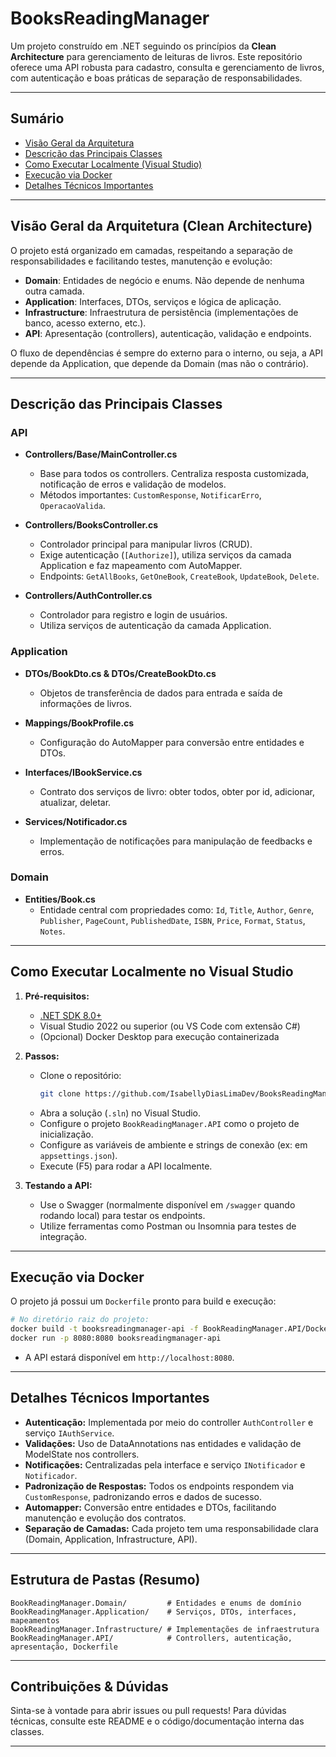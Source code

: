 # BooksReadingManager

Um projeto construído em .NET seguindo os princípios da **Clean Architecture** para gerenciamento de leituras de livros. Este repositório oferece uma API robusta para cadastro, consulta e gerenciamento de livros, com autenticação e boas práticas de separação de responsabilidades.

---

## Sumário

- [Visão Geral da Arquitetura](#visão-geral-da-arquitetura-clean-architecture)
- [Descrição das Principais Classes](#descrição-das-principais-classes)
- [Como Executar Localmente (Visual Studio)](#como-executar-localmente-no-visual-studio)
- [Execução via Docker](#execução-via-docker)
- [Detalhes Técnicos Importantes](#detalhes-técnicos-importantes)

---

## Visão Geral da Arquitetura (Clean Architecture)

O projeto está organizado em camadas, respeitando a separação de responsabilidades e facilitando testes, manutenção e evolução:

- **Domain**: Entidades de negócio e enums. Não depende de nenhuma outra camada.
- **Application**: Interfaces, DTOs, serviços e lógica de aplicação.
- **Infrastructure**: Infraestrutura de persistência (implementações de banco, acesso externo, etc.).
- **API**: Apresentação (controllers), autenticação, validação e endpoints.

O fluxo de dependências é sempre do externo para o interno, ou seja, a API depende da Application, que depende da Domain (mas não o contrário).

---

## Descrição das Principais Classes

### API

- **Controllers/Base/MainController.cs**
  - Base para todos os controllers. Centraliza resposta customizada, notificação de erros e validação de modelos.
  - Métodos importantes: `CustomResponse`, `NotificarErro`, `OperacaoValida`.

- **Controllers/BooksController.cs**
  - Controlador principal para manipular livros (CRUD).
  - Exige autenticação (`[Authorize]`), utiliza serviços da camada Application e faz mapeamento com AutoMapper.
  - Endpoints: `GetAllBooks`, `GetOneBook`, `CreateBook`, `UpdateBook`, `Delete`.

- **Controllers/AuthController.cs**
  - Controlador para registro e login de usuários.
  - Utiliza serviços de autenticação da camada Application.

### Application

- **DTOs/BookDto.cs & DTOs/CreateBookDto.cs**
  - Objetos de transferência de dados para entrada e saída de informações de livros.

- **Mappings/BookProfile.cs**
  - Configuração do AutoMapper para conversão entre entidades e DTOs.

- **Interfaces/IBookService.cs**
  - Contrato dos serviços de livro: obter todos, obter por id, adicionar, atualizar, deletar.

- **Services/Notificador.cs**
  - Implementação de notificações para manipulação de feedbacks e erros.

### Domain

- **Entities/Book.cs**
  - Entidade central com propriedades como: `Id`, `Title`, `Author`, `Genre`, `Publisher`, `PageCount`, `PublishedDate`, `ISBN`, `Price`, `Format`, `Status`, `Notes`.

---

## Como Executar Localmente no Visual Studio

1. **Pré-requisitos:**
   - [.NET SDK 8.0+](https://dotnet.microsoft.com/download)
   - Visual Studio 2022 ou superior (ou VS Code com extensão C#)
   - (Opcional) Docker Desktop para execução containerizada

2. **Passos:**
   - Clone o repositório:
     ```sh
     git clone https://github.com/IsabellyDiasLimaDev/BooksReadingManager.git
     ```
   - Abra a solução (`.sln`) no Visual Studio.
   - Configure o projeto `BookReadingManager.API` como o projeto de inicialização.
   - Configure as variáveis de ambiente e strings de conexão (ex: em `appsettings.json`).
   - Execute (F5) para rodar a API localmente.

3. **Testando a API:**
   - Use o Swagger (normalmente disponível em `/swagger` quando rodando local) para testar os endpoints.
   - Utilize ferramentas como Postman ou Insomnia para testes de integração.

---

## Execução via Docker

O projeto já possui um `Dockerfile` pronto para build e execução:

```sh
# No diretório raiz do projeto:
docker build -t booksreadingmanager-api -f BookReadingManager.API/Dockerfile .
docker run -p 8080:8080 booksreadingmanager-api
```
- A API estará disponível em `http://localhost:8080`.

---

## Detalhes Técnicos Importantes

- **Autenticação:** Implementada por meio do controller `AuthController` e serviço `IAuthService`.
- **Validações:** Uso de DataAnnotations nas entidades e validação de ModelState nos controllers.
- **Notificações:** Centralizadas pela interface e serviço `INotificador` e `Notificador`.
- **Padronização de Respostas:** Todos os endpoints respondem via `CustomResponse`, padronizando erros e dados de sucesso.
- **Automapper:** Conversão entre entidades e DTOs, facilitando manutenção e evolução dos contratos.
- **Separação de Camadas:** Cada projeto tem uma responsabilidade clara (Domain, Application, Infrastructure, API).

---

## Estrutura de Pastas (Resumo)

```
BookReadingManager.Domain/         # Entidades e enums de domínio
BookReadingManager.Application/    # Serviços, DTOs, interfaces, mapeamentos
BookReadingManager.Infrastructure/ # Implementações de infraestrutura
BookReadingManager.API/            # Controllers, autenticação, apresentação, Dockerfile
```

---

## Contribuições & Dúvidas

Sinta-se à vontade para abrir issues ou pull requests! Para dúvidas técnicas, consulte este README e o código/documentação interna das classes.

---
